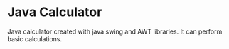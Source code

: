 # Java Calculator

Java calculator created with java swing and AWT libraries. It can perform basic calculations.
